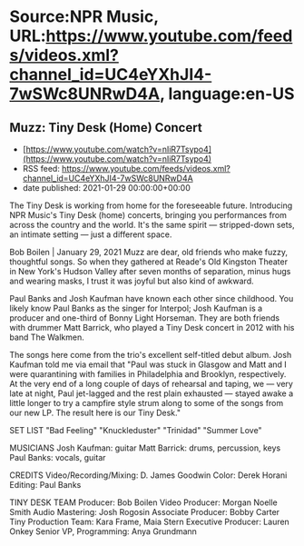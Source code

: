 # Source:NPR Music, URL:https://www.youtube.com/feeds/videos.xml?channel_id=UC4eYXhJI4-7wSWc8UNRwD4A, language:en-US

## Muzz: Tiny Desk (Home) Concert
 - [https://www.youtube.com/watch?v=nIiR7Tsypo4](https://www.youtube.com/watch?v=nIiR7Tsypo4)
 - RSS feed: https://www.youtube.com/feeds/videos.xml?channel_id=UC4eYXhJI4-7wSWc8UNRwD4A
 - date published: 2021-01-29 00:00:00+00:00

The Tiny Desk is working from home for the foreseeable future. Introducing NPR Music's Tiny Desk (home) concerts, bringing you performances from across the country and the world. It's the same spirit — stripped-down sets, an intimate setting — just a different space.

Bob Boilen | January 29, 2021
Muzz are dear, old friends who make fuzzy, thoughtful songs. So when they gathered at Reade's Old Kingston Theater in New York's Hudson Valley after seven months of separation, minus hugs and wearing masks, I trust it was joyful but also kind of awkward.

Paul Banks and Josh Kaufman have known each other since childhood. You likely know Paul Banks as the singer for Interpol; Josh Kaufman is a producer and one-third of Bonny Light Horseman. They are both friends with drummer Matt Barrick, who played a Tiny Desk concert in 2012 with his band The Walkmen.

The songs here come from the trio's excellent self-titled debut album. Josh Kaufman told me via email that "Paul was stuck in Glasgow and Matt and I were quarantining with families in Philadelphia and Brooklyn, respectively. At the very end of a long couple of days of rehearsal and taping, we — very late at night, Paul jet-lagged and the rest plain exhausted — stayed awake a little longer to try a campfire style strum along to some of the songs from our new LP. The result here is our Tiny Desk."

SET LIST
"Bad Feeling"
"Knuckleduster"
"Trinidad"
"Summer Love"

MUSICIANS
Josh Kaufman: guitar
Matt Barrick: drums, percussion, keys
Paul Banks: vocals, guitar

CREDITS
Video/Recording/Mixing: D. James Goodwin
Color: Derek Horani
Editing: Paul Banks

TINY DESK TEAM
Producer: Bob Boilen
Video Producer: Morgan Noelle Smith
Audio Mastering: Josh Rogosin
Associate Producer: Bobby Carter
Tiny Production Team: Kara Frame, Maia Stern
Executive Producer: Lauren Onkey
Senior VP, Programming: Anya Grundmann

